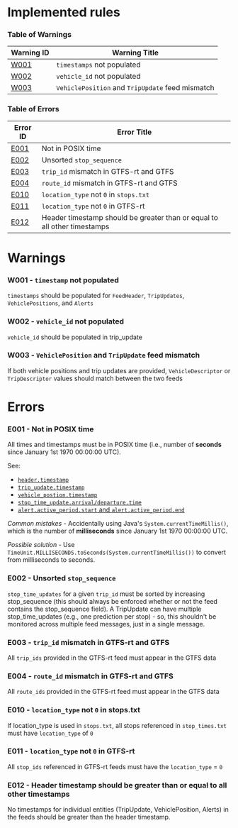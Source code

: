 # Implemented rules

### Table of Warnings

| Warning ID    | Warning Title             |
|---------------|---------------------------|
| [W001](#W001) | `timestamps` not populated
| [W002](#W002) | `vehicle_id` not populated
| [W003](#W003) | `VehiclePosition` and `TripUpdate` feed mismatch


### Table of Errors

| Error ID      | Error Title         |
|---------------|---------------------------|
| [E001](#E001) | Not in POSIX time
| [E002](#E002) | Unsorted `stop_sequence`
| [E003](#E003) | `trip_id` mismatch in GTFS-rt and GTFS
| [E004](#E004) | `route_id` mismatch in GTFS-rt and GTFS
| [E010](#E010) | `location_type` not `0` in `stops.txt`
| [E011](#E011) | `location_type` not `0` in GTFS-rt
| [E012](#E012) | Header timestamp should be greater than or equal to all other timestamps

# Warnings

<a name="W001"/>

### W001 - `timestamp` not populated

`timestamps` should be populated for `FeedHeader`, `TripUpdates`, `VehiclePositions`, and `Alerts`

<a name="W002"/>

### W002 - `vehicle_id` not populated

`vehicle_id` should be populated in trip_update

<a name="W003"/>

### W003 - `VehiclePosition` and `TripUpdate` feed mismatch

If both vehicle positions and trip updates are provided, `VehicleDescriptor` or `TripDescriptor` values should match between the two feeds

# Errors

<a name="E001"/>

### E001 - Not in POSIX time

All times and timestamps must be in POSIX time (i.e., number of **seconds** since January 1st 1970 00:00:00 UTC).

See:
* [`header.timestamp`](https://github.com/google/transit/blob/master/gtfs-realtime/spec/en/reference.md#message-feedheader)
* [`trip_update.timestamp`](https://github.com/google/transit/blob/master/gtfs-realtime/spec/en/reference.md#message-tripupdate)
* [`vehicle_postion.timestamp`](https://github.com/google/transit/blob/master/gtfs-realtime/spec/en/reference.md#message-vehicleposition)
* [`stop_time_update.arrival/departure.time`](https://github.com/google/transit/blob/master/gtfs-realtime/spec/en/reference.md#message-stoptimeevent)
* [`alert.active_period.start` and `alert.active_period.end`](https://github.com/google/transit/blob/master/gtfs-realtime/spec/en/reference.md#message-timerange)

*Common mistakes* - Accidentally using Java's `System.currentTimeMillis()`, which is the number of **milliseconds** since January 1st 1970 00:00:00 UTC.  

*Possible solution* - Use `TimeUnit.MILLISECONDS.toSeconds(System.currentTimeMillis())` to convert from milliseconds to seconds.

<a name="E002"/>

### E002 - Unsorted `stop_sequence`

`stop_time_updates` for a given `trip_id` must be sorted by increasing stop_sequence (this should always be enforced whether or not the feed contains the stop_sequence field). A TripUpdate can have multiple stop_time_updates (e.g., one prediction per stop) - so, this shouldn't be monitored across multiple feed messages, just in a single message.

<a name="E003"/>

### E003 - `trip_id` mismatch in GTFS-rt and GTFS

All `trip_ids` provided in the GTFS-rt feed must appear in the GTFS data

<a name="E004"/>

### E004 - `route_id` mismatch in GTFS-rt and GTFS

All `route_ids` provided in the GTFS-rt feed must appear in the GTFS data

<a name="E010"/>

### E010 - `location_type` not `0` in stops.txt

If location_type is used in `stops.txt`, all stops referenced in `stop_times.txt` must have `location_type` of `0`

<a name="E011"/>

### E011 - `location_type` not `0` in GTFS-rt

All `stop_ids` referenced in GTFS-rt feeds must have the `location_type` = `0`

<a name="E012"/>

### E012 - Header timestamp should be greater than or equal to all other timestamps

No timestamps for individual entities (TripUpdate, VehiclePosition, Alerts) in the feeds should be greater than the header timestamp.